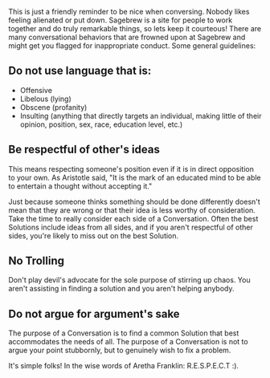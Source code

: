 This is just a friendly reminder to be nice when conversing. Nobody 
likes feeling alienated or put down. Sagebrew is a site for people 
to work together and do truly remarkable things, so lets keep it 
courteous! There are many conversational behaviors that are frowned upon 
at Sagebrew and might get you flagged for inappropriate conduct. Some general 
guidelines:

## Do not use language that is: ##

- Offensive
- Libelous (lying)
- Obscene (profanity)
- Insulting (anything that directly targets an individual, making little of 
  their opinion, position, sex, race, education level, etc.)

## Be respectful of other's ideas ##
This means respecting someone's position even if it is in direct opposition to 
your own. As Aristotle said, "It is the mark of an educated mind 
to be able to entertain a thought without accepting it." 

Just because someone thinks something should be done differently doesn't
mean that they are wrong or that their idea is less worthy of consideration. 
Take the time to really consider each side of a Conversation. Often the best 
Solutions include ideas from all sides, and if you aren't respectful of other 
sides, you're likely to miss out on the best Solution. 

## No Trolling ##
Don't play devil's advocate for the sole purpose of stirring up chaos. You 
aren't assisting in finding a solution and you aren't helping anybody. 

## Do not argue for argument's sake ##
The purpose of a Conversation is to find a common Solution that best 
accommodates the needs of all. The purpose of a Conversation is not to argue 
your point stubbornly, but to genuinely wish to fix a problem. 

It's simple folks! In the wise words of Aretha Franklin: R.E.S.P.E.C.T :). 